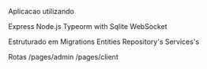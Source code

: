 Aplicacao utilizando

Express
Node.js
Typeorm with Sqlite
WebSocket

Estruturado em
Migrations
Entities
Repository's
Services's

Rotas
/pages/admin
/pages/client
